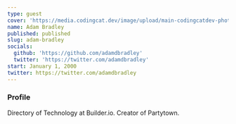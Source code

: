 ```yaml
---
type: guest
cover: 'https://media.codingcat.dev/image/upload/main-codingcatdev-photo/podcast-guest/adamdbradley'
name: Adam Bradley
published: published
slug: adam-bradley
socials:
  github: 'https://github.com/adamdbradley'
  twitter: 'https://twitter.com/adamdbradley'
start: January 1, 2000
twitter: https://twitter.com/adamdbradley
---
```


### Profile

Directory of Technology at Builder.io. Creator of Partytown.
